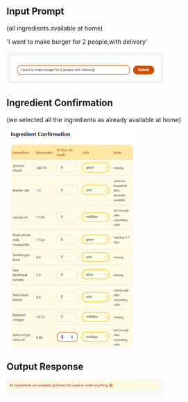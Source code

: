 ## Input Prompt
(all ingredients available at home)

'I want to make burger for 2 people,with delivery'

![prompt3](media/prompt3.png)

## Ingredient Confirmation
(we selected all the ingredients as already available at home)

![conf3](media/conf3.png)

## Output Response
![output3](media/output3.png)